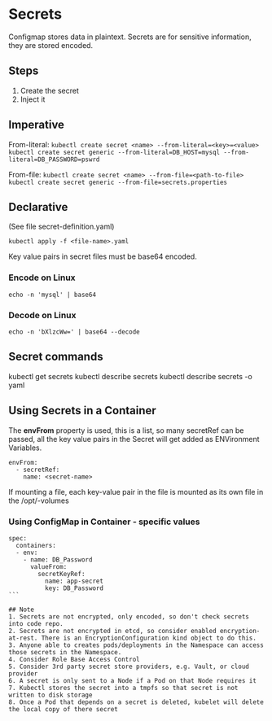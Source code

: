 # Secrets

Configmap stores data in plaintext. 
Secrets are for sensitive information, they are stored encoded.

## Steps
1. Create the secret
2. Inject it

## Imperative

From-literal:
`kubectl create secret <name> --from-literal=<key>=<value>`
`kubectl create secret generic --from-literal=DB_HOST=mysql --from-literal=DB_PASSWORD=pswrd`

From-file:
`kubectl create secret <name> --from-file=<path-to-file>`
`kubectl create secret generic --from-file=secrets.properties`

## Declarative
(See file secret-definition.yaml)

`kubectl apply -f <file-name>.yaml`

Key value pairs in secret files must be base64 encoded.

### Encode on Linux
`echo -n 'mysql' | base64`
### Decode on Linux
`echo -n 'bXlzcWw=' | base64 --decode`

## Secret commands
kubectl get secrets
kubectl describe secrets
kubectl describe secrets <secret-name> -o yaml

## Using Secrets in a Container
The **envFrom** property is used, this is a list, so many secretRef can be passed, all the key value pairs in the Secret will get added as ENVironment Variables.

```
envFrom:  
  - secretRef:
    name: <secret-name>
```

If mounting a file, each key-value pair in the file is mounted as its own file in the /opt/<secret-name>-volumes


### Using ConfigMap in Container - specific values
````
spec:  
  containers:  
  - env:  
    - name: DB_Password
      valueFrom:  
        secretKeyRef:  
          name: app-secret
          key: DB_Password
```

## Note
1. Secrets are not encrypted, only encoded, so don't check secrets into code repo.
2. Secrets are not encrypted in etcd, so consider enabled encryption-at-rest. There is an EncryptionConfiguration kind object to do this.
3. Anyone able to creates pods/deployments in the Namespace can access those secrets in the Namespace.
4. Consider Role Base Access Control
5. Consider 3rd party secret store providers, e.g. Vault, or cloud provider
6. A secret is only sent to a Node if a Pod on that Node requires it
7. Kubectl stores the secret into a tmpfs so that secret is not written to disk storage
8. Once a Pod that depends on a secret is deleted, kubelet will delete the local copy of there secret
